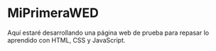 # MiPrimeraWED
Aquí estaré desarrollando una página web de prueba para repasar lo aprendido con HTML, CSS y JavaScript.

